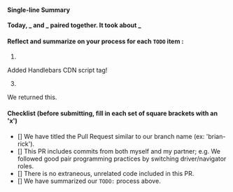 #### Single-line Summary
**Today, _ and _ paired together. It took about _**

#### Reflect and summarize on your process for each `TODO` item :  
  1. <!--
    TODO: Add a script tag to hold the Handlebars template.
      - Be sure to give it a meaningful id attribute.
      - Move your old template structure to here. Remember that this template
        needs to have the same structure as the old one!
      - Insert placeholder keys.
      - If your object doesn't have values you need yet, you can add those properties in the model.
  -->
  Added Handlebars template!

  2. <!-- TODO: Include Handlebars.JS from a CDN -->
  Added Handlebars CDN script tag!

  3. <!-- TODO: Use handlebars to render your articles.
  - Get your template from the DOM.
  - Now "compile" your template with Handlebars. -->
  Added a variable that accesses the handle template ID and added a variable that compiles.

  4. <!-- TODO: Use the function that Handlebars gave you to return your filled-in html template for THIS article. -->
  We returned this.

#### Checklist (before submitting, fill in each set of square brackets with an 'x')
- [] We have titled the Pull Request similar to our branch name (ex: 'brian-rick').
- [] This PR includes commits from both myself and my partner; e.g. We followed good pair programming practices by switching driver/navigator roles.
- [] There is no extraneous, unrelated code included in this PR.
- [] We have summarized our `TODO:` process above.
